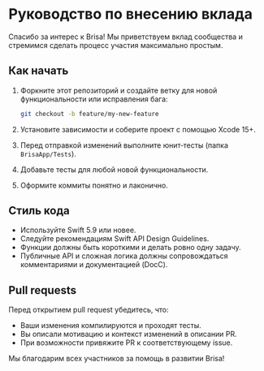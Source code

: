 # Руководство по внесению вклада

Спасибо за интерес к Brisa! Мы приветствуем вклад сообщества и стремимся сделать процесс участия максимально простым.

## Как начать

1. Форкните этот репозиторий и создайте ветку для новой функциональности или исправления бага:

   ```bash
   git checkout -b feature/my-new-feature
   ```

2. Установите зависимости и соберите проект с помощью Xcode 15+.
3. Перед отправкой изменений выполните юнит‑тесты (папка `BrisaApp/Tests`).
4. Добавьте тесты для любой новой функциональности.
5. Оформите коммиты понятно и лаконично.

## Стиль кода

- Используйте Swift 5.9 или новее.
- Следуйте рекомендациям Swift API Design Guidelines.
- Функции должны быть короткими и делать ровно одну задачу.
- Публичные API и сложная логика должны сопровождаться комментариями и документацией (DocC).

## Pull requests

Перед открытием pull request убедитесь, что:

- Ваши изменения компилируются и проходят тесты.
- Вы описали мотивацию и контекст изменений в описании PR.
- При возможности привяжите PR к соответствующему issue.

Мы благодарим всех участников за помощь в развитии Brisa!